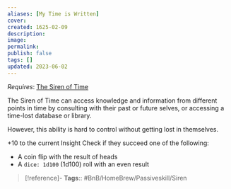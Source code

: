 ```yaml
---
aliases: [My Time is Written]
cover: 
created: 1625-02-09
description: 
image: 
permalink: 
publish: false
tags: []
updated: 2023-06-02
---
```


*Requires*: [The Siren of Time](Compendium/BnB/Sourcebook%20Homebrews/Creating%20a%20Vault%20Hunter/The%20Classes/Siren/Siren%20of%20Time/Siren%20of%20Time.md)

The Siren of Time can access knowledge and information from different points in time by consulting with their past or future selves, or accessing a time-lost database or library. 

However, this ability is hard to control without getting lost in themselves.

+10 to the current Insight Check if they succeed one of the following: 
- A coin flip with the result of heads
- A `dice: 1d100` (1d100) roll with an even result


> [!reference]-
> **Tags**:: #BnB/HomeBrew/Passiveskill/Siren
